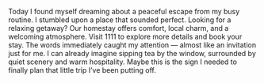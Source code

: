 Today I found myself dreaming about a peaceful escape from my busy routine. I stumbled upon a place that sounded perfect. Looking for a relaxing getaway? Our homestay offers comfort, local charm, and a welcoming atmosphere. Visit 1111 to explore more details and book your stay. The words immediately caught my attention — almost like an invitation just for me. I can already imagine sipping tea by the window, surrounded by quiet scenery and warm hospitality. Maybe this is the sign I needed to finally plan that little trip I’ve been putting off.
